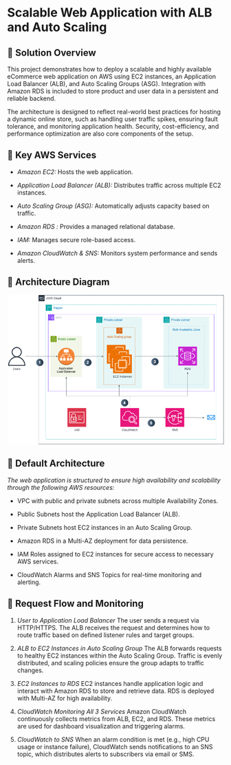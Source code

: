 # Scalable Web Application with ALB and Auto Scaling
## 🧭 Solution Overview
This project demonstrates how to deploy a scalable and highly available eCommerce web application on AWS using EC2 instances, an Application Load Balancer (ALB), and Auto Scaling Groups (ASG). Integration with Amazon RDS is included to store product and user data in a persistent and reliable backend.

The architecture is designed to reflect real-world best practices for hosting a dynamic online store, such as handling user traffic spikes, ensuring fault tolerance, and monitoring application health. Security, cost-efficiency, and performance optimization are also core components of the setup.

## 🎯 Key AWS Services
- *Amazon EC2:* Hosts the web application.

- *Application Load Balancer (ALB):* Distributes traffic across multiple EC2 instances.

- *Auto Scaling Group (ASG):* Automatically adjusts capacity based on traffic.

- *Amazon RDS :* Provides a managed relational database.

- *IAM:* Manages secure role-based access.

- *Amazon CloudWatch & SNS:* Monitors system performance and sends alerts.

## 🧱 Architecture Diagram

![Architecture Diagram](./AWS%20Architecture.png)

## 🧩 Default Architecture
*The web application is structured to ensure high availability and scalability through the following AWS resources:*

- VPC with public and private subnets across multiple Availability Zones.

- Public Subnets host the Application Load Balancer (ALB).

- Private Subnets host EC2 instances in an Auto Scaling Group.

- Amazon RDS in a Multi-AZ deployment for data persistence.

- IAM Roles assigned to EC2 instances for secure access to necessary AWS services.

- CloudWatch Alarms and SNS Topics for real-time monitoring and alerting.

## 🔁 Request Flow and Monitoring
1. *User to Application Load Balancer*
The user sends a request via HTTP/HTTPS. The ALB receives the request and determines how to route traffic based on defined listener rules and target groups.

2. *ALB to EC2 Instances in Auto Scaling Group*
The ALB forwards requests to healthy EC2 instances within the Auto Scaling Group. Traffic is evenly distributed, and scaling policies ensure the group adapts to traffic changes.

3. *EC2 Instances to RDS*
EC2 instances handle application logic and interact with Amazon RDS to store and retrieve data. RDS is deployed with Multi-AZ for high availability.

4. *CloudWatch Monitoring All 3 Services*
Amazon CloudWatch continuously collects metrics from ALB, EC2, and RDS. These metrics are used for dashboard visualization and triggering alarms.

5. *CloudWatch to SNS*
When an alarm condition is met (e.g., high CPU usage or instance failure), CloudWatch sends notifications to an SNS topic, which distributes alerts to subscribers via email or SMS.

